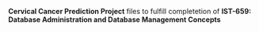 **Cervical Cancer Prediction Project** files to fulfill completetion of **IST-659: Database Administration and Database Management Concepts**
